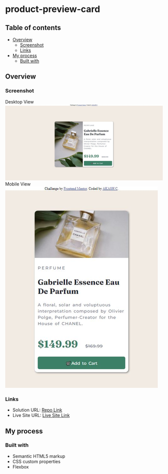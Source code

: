 # product-preview-card

## Table of contents

- [Overview](#overview)
  - [Screenshot](#screenshot)
  - [Links](#links)
- [My process](#my-process)
  - [Built with](#built-with)

## Overview

### Screenshot

Desktop View ![Screenshot](./images/screenshot-desktop-view.JPG)
Mobile View ![Screenshot](./images/screenshot-mobile-view.JPG)

### Links

- Solution URL: [Repo Link](https://github.com/AshAk0/product-preview-card.git)
- Live Site URL: [Live Site Link](https://ashak0.github.io/product-preview-card/)

## My process

### Built with

- Semantic HTML5 markup
- CSS custom properties
- Flexbox
